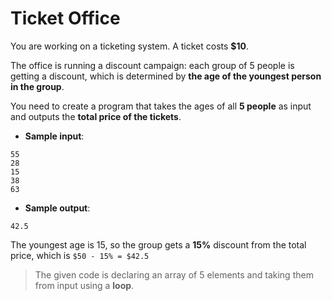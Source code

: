 # Ticket Office

You are working on a ticketing system. A ticket costs **$10**.

The office is running a discount campaign: each group of 5 people is getting a discount, which is determined by **the age of the youngest person in the group**.

You need to create a program that takes the ages of all **5 people** as input and outputs the **total price of the tickets**.

- **Sample input**:
```
55
28
15
38
63
```

- **Sample output**:
```
42.5
```

The youngest age is 15, so the group gets a **15%** discount from the total price, which is `$50 - 15% = $42.5`

>The given code is declaring an array of 5 elements and taking them from input using a **loop**.